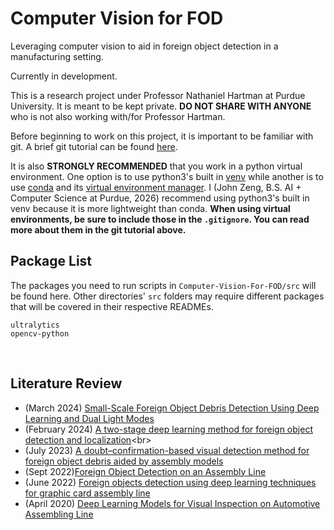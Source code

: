 # Computer Vision for FOD<br>

Leveraging computer vision to aid in foreign object detection in a manufacturing setting.<br>

Currently in development. <br>

This is a research project under Professor Nathaniel Hartman at Purdue University. It is meant to be kept private. **DO NOT SHARE WITH ANYONE** who is not also working with/for Professor Hartman.<br>

Before beginning to work on this project, it is important to be familiar with git. A brief git tutorial can be found [here](https://github.com/JLZ22/Git-Tutorial-for-New-Users).<br>

It is also **STRONGLY RECOMMENDED** that you work in a python virtual environment. One option is to use python3's built in [venv](https://docs.python.org/3/library/venv.html) while another is to use [conda](https://conda.io/projects/conda/en/latest/user-guide/install/index.html) and its [virtual environment manager](https://conda.io/projects/conda/en/latest/user-guide/tasks/manage-environments.html). I (John Zeng, B.S. AI + Computer Science at Purdue, 2026) recommend using python3's built in venv because it is more lightweight than conda. **When using virtual environments, be sure to include those in the `.gitignore`. You can read more about them in the git tutorial above.**<br>

## Package List<br>

The packages you need to run scripts in `Computer-Vision-For-FOD/src` will be found here. Other directories' `src` folders may require different packages that will be covered in their respective READMEs.<br>
```
ultralytics 
opencv-python
```
<br>

## Literature Review<br>

- (March 2024) [Small-Scale Foreign Object Debris Detection Using Deep Learning and Dual Light Modes](https://www.mdpi.com/2076-3417/14/5/2162)<br>
- (February 2024) [A two-stage deep learning method for foreign object detection and localization](https://www.spiedigitallibrary.org/conference-proceedings-of-spie/13069/130690G/A-two-stage-deep-learning-method-for-foreign-object-detection/10.1117/12.3024079.full#_=_)<br>
- (July 2023) [A doubt–confirmation-based visual detection method for foreign object debris aided by assembly models](https://cdnsciencepub.com/doi/full/10.1139/tcsme-2022-0143)<br>
- (Sept 2022)[Foreign Object Detection on an Assembly Line](https://link.springer.com/content/pdf/10.1007/978-981-19-2600-6_29.pdf)<br>
- (June 2022) [Foreign objects detection using deep learning techniques for graphic card assembly line](https://link.springer.com/article/10.1007/s10845-022-01980-7)<br>
- (April 2020) [Deep Learning Models for Visual Inspection on Automotive Assembling Line](https://arxiv.org/ftp/arxiv/papers/2007/2007.01857.pdf)<br>
